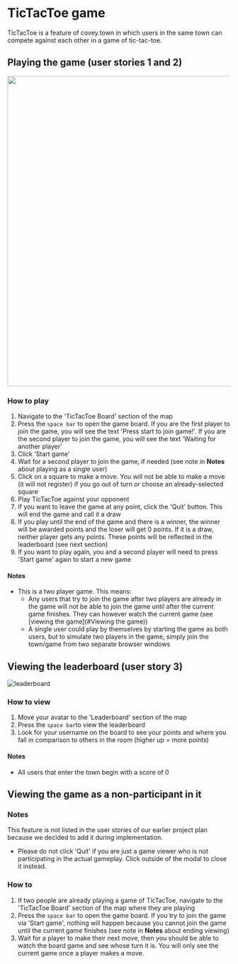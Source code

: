 # TicTacToe game
TicTacToe is a feature of covey.town in which users in the same town can compete against each other in a game of tic-tac-toe. 

## Playing the game (user stories 1 and 2)
<p align=center><img src="https://user-images.githubusercontent.com/35878459/115083143-abd9cb80-9ea2-11eb-8f43-78c1d10eed22.gif" height="700"/></p>

### How to play
1. Navigate to the 'TicTacToe Board' section of the map
2. Press the `space bar` to open the game board. If you are the first player to join the game, you will see the text 'Press start to join game!'. If you are the second player to join the game, you will see the text 'Waiting for another player'
3. Click 'Start game'
4. Wait for a second player to join the game, if needed (see note in **Notes** about playing as a single user) 
5. Click on a square to make a move. You will not be able to make a move (it will not register) if you go out of turn or choose an already-selected square
6. Play TicTacToe against your opponent
7. If you want to leave the game at any point, click the 'Quit' button. This will end the game and call it a draw
8. If you play until the end of the game and there is a winner, the winner will be awarded points and the loser will get 0 points. If it is a draw, neither player gets any points. These points will be reflected in the leaderboard (see next section)
9. If you want to play again, you and a second player will need to press 'Start game' again to start a new game

#### Notes
- This is a two player game. This means:
  - Any users that try to join the game after two players are already in the game will not be able to join the game until after the current game finishes. They can however watch the current game (see [viewing the game](#Viewing the game))
  - A single user could play by themselves by starting the game as both users, but to simulate two players in the game, simply join the town/game from two separate browser windows 

## Viewing the leaderboard (user story 3)
![leaderboard](https://user-images.githubusercontent.com/35878459/115081670-65836d00-9ea0-11eb-922b-2a1420547fbe.gif)

### How to view
1. Move your avatar to the 'Leaderboard' section of the map
2. Press the `space bar`to view the leaderboard
3. Look for your username on the board to see your points and where you fall in comparison to others in the room (higher up = more points)

#### Notes
- All users that enter the town begin with a score of 0

## Viewing the game as a non-participant in it
### Notes
This feature is not listed in the user stories of our earlier project plan because we decided to add it during implementation. 
- Please do not click 'Quit' if you are just a game viewer who is not participating in the actual gameplay. Click outside of the modal to close it instead. 

### How to 
1. If two people are already playing a game of TicTacToe, navigate to the 'TicTacToe Board' section of the map where they are playing
2. Press the `space bar` to open the game board. If you try to join the game via 'Start game', nothing will happen because you cannot join the game until the current game finishes (see note in **Notes** about ending viewing)
3. Wait for a player to make their next move, then you should be able to watch the board game and see whose turn it is. You will only see the current game once a player makes a move.
